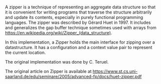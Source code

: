 A zipper is a technique of representing an aggregate data structure so that it is convenient for writing programs that traverse the structure arbitrarily and update its contents, especially in purely functional programming languages. The zipper was described by Gérard Huet in 1997. It includes and generalizes the gap buffer technique sometimes used with arrays from https://en.wikipedia.org/wiki/Zipper_(data_structure).

In this implementation, a Zipper holds the main interface for zipping over a datastructure. It has a configuration and a context value pair to represent the current location. 

The original implementation was done by C. Teruel. 

The original article on Zipper is available at 
https://www.st.cs.uni-saarland.de/edu/seminare/2005/advanced-fp/docs/huet-zipper.pdf


